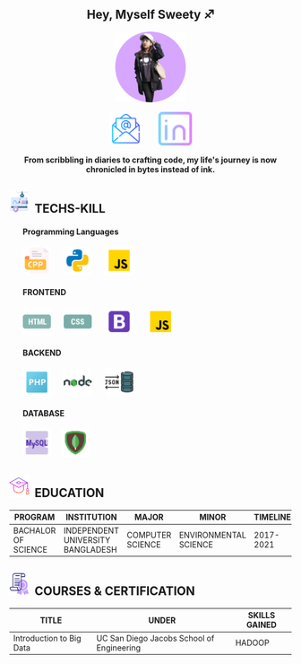 
<h2 align="center"><b font-family="Gill Sans Extrabold, sans-serif">Hey, Myself Sweety ♐</b></h2> 
<p align="center">
  <img width="25%" src="https://raw.githubusercontent.com/sweetybaruah/sweetybaruah/main/img6.png" alt="animated" />
</p>
<p align="center">
<a href="mailto:b100arya@gmail.com" padding= "5px"><img src="https://raw.githubusercontent.com/sweetybaruah/sweetybaruah/main/icons/gmail.png" alt="Gmail" height="60" /></a>
&nbsp;&nbsp;&nbsp;&nbsp;&nbsp;
<a href="https://www.linkedin.com/in/sweety-barua-0a668a261/" padding= "5px"><img src="https://raw.githubusercontent.com/sweetybaruah/sweetybaruah/main/icons/linkedin.png" alt="LinkedIn" height="60" /></a>
</p>
<p align= "center" font-family="Gill Sans Extrabold, sans-serif" font-size="16px" >
<b> From scribbling in diaries to crafting code, my life's journey is now chronicled in bytes instead of ink. </b>
</p>
<h2><img src="https://raw.githubusercontent.com/sweetybaruah/sweetybaruah/main/icons/laptop.png" alt="skill" height="40" width="35">&nbsp;&nbsp;TECHS-KILL</h2>
<ul>
    <h4>Programming Languages</h4>
    <p>
      <img src="https://raw.githubusercontent.com/sweetybaruah/sweetybaruah/main/icons/cppicon1.png" alt="C++" height="50"> &nbsp;&nbsp;&nbsp;&nbsp;
      <img src="https://raw.githubusercontent.com/sweetybaruah/sweetybaruah/main/icons/pythonicon1.png" alt="Python" height="50"> &nbsp;&nbsp;&nbsp;&nbsp;
      <img src="https://raw.githubusercontent.com/sweetybaruah/sweetybaruah/main/icons/jsicon1.png" alt="javascript" height="50">
     </p>
    <h4>FRONTEND</h4>
    <p> 
        <img src="https://raw.githubusercontent.com/sweetybaruah/sweetybaruah/main/icons/htmlicon1.png" alt="HTML5" height="50">
        &nbsp;&nbsp;&nbsp;&nbsp;
        <img src="https://raw.githubusercontent.com/sweetybaruah/sweetybaruah/main/icons/cssicon1.png" alt="CSS" height="50">
        &nbsp;&nbsp;&nbsp;&nbsp;
        <img src="https://raw.githubusercontent.com/sweetybaruah/sweetybaruah/main/icons/bootstrapicon2.png" alt="bootstrap" height="50">
        &nbsp;&nbsp;&nbsp;&nbsp;
        <img src="https://raw.githubusercontent.com/sweetybaruah/sweetybaruah/main/icons/jsicon1.png" alt="javascript" height="50">
    </p>
</ul>
<ul>
    <p>
    <h4>BACKEND</h4>
    <img src="https://raw.githubusercontent.com/sweetybaruah/sweetybaruah/main/icons/phpicon1.png" alt="php" height="50">
      &nbsp;&nbsp;&nbsp;&nbsp;
    <img src="https://raw.githubusercontent.com/sweetybaruah/sweetybaruah/main/icons/nodejsicon1.png" alt="nodejs" height="50">
      &nbsp;&nbsp;&nbsp;&nbsp;
    <img src="https://raw.githubusercontent.com/sweetybaruah/sweetybaruah/main/icons/jsonicon1.png" alt="json" height="50">
      &nbsp;&nbsp;&nbsp;&nbsp;
    </p>
    </p>
</ul>
<ul>
 <p align= "center" >
 <h4>DATABASE</h4>
 <p> 
   <img src="https://raw.githubusercontent.com/sweetybaruah/sweetybaruah/main/icons/mysqlicon1.png" alt="mysql" height="50">&nbsp;&nbsp;&nbsp;&nbsp;
   <img src="https://raw.githubusercontent.com/sweetybaruah/sweetybaruah/main/icons/mongodbicon1.png" alt="mongodb" height="50">&nbsp;&nbsp;&nbsp;&nbsp;
 </p>
</ul>
<h2><img src="https://raw.githubusercontent.com/sweetybaruah/sweetybaruah/main/icons/graduate.png" alt="skill" height="40" width="35">&nbsp;&nbsp;EDUCATION</h2>
<table>
  <thead>
    <tr>
      <th>PROGRAM</th>
      <th>INSTITUTION</th>
      <th>MAJOR</th>
      <th>MINOR</th>
      <th>TIMELINE</th>
    </tr>
  </thead>
  <tbody>
    <tr>
      <td>BACHALOR OF SCIENCE</td>
      <td>INDEPENDENT UNIVERSITY BANGLADESH</td>
      <td>COMPUTER SCIENCE</td>
      <td>ENVIRONMENTAL SCIENCE</td>
      <td>2017-2021</td>
    </tr>
  </tbody>
</table>
<h2><img src="https://raw.githubusercontent.com/sweetybaruah/sweetybaruah/main/icons/certificate.png" alt="skill" height="40" width="35">&nbsp;&nbsp;COURSES & CERTIFICATION</h2>
<table align="center">
  <thead>
    <tr>
      <th>TITLE</th>
      <th>UNDER</th>
      <th>SKILLS GAINED</th>
    </tr>
  </thead>
  <tbody>
    <tr>
      <td>Introduction to Big Data</td>
      <td>UC San Diego Jacobs School of Engineering</td>
      <td>HADOOP</td>
    </tr>
  </tbody>
</table>

